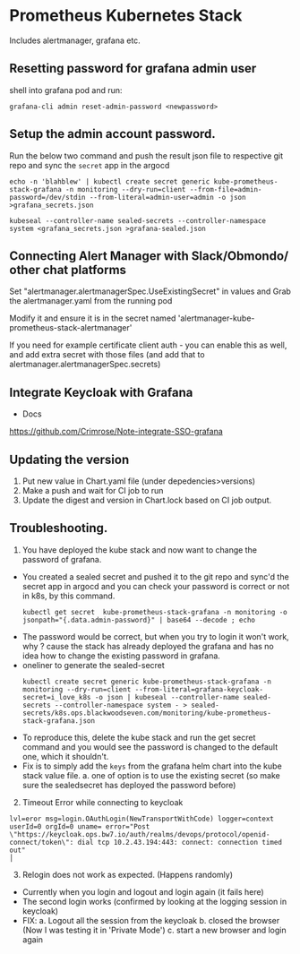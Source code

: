 # Prometheus Kubernetes Stack

Includes alertmanager, grafana etc.

## Resetting password for grafana admin user

shell into grafana pod and run:

```
grafana-cli admin reset-admin-password <newpassword>
```

## Setup the admin account password.

Run the below two command and push the result json file to respective git repo and sync the `secret` app in the argocd

```
echo -n 'blahblew' | kubectl create secret generic kube-prometheus-stack-grafana -n monitoring --dry-run=client --from-file=admin-password=/dev/stdin --from-literal=admin-user=admin -o json >grafana_secrets.json

kubeseal --controller-name sealed-secrets --controller-namespace system <grafana_secrets.json >grafana-sealed.json
```

## Connecting Alert Manager with Slack/Obmondo/ other chat platforms
Set "alertmanager.alertmanagerSpec.UseExistingSecret" in values and Grab the alertmanager.yaml from the running pod

Modify it and ensure it is in the secret named 'alertmanager-kube-prometheus-stack-alertmanager'

If you need for example certificate client auth - you can enable this as well, and add extra secret with those files (and add that to alertmanager.alertmanagerSpec.secrets)

## Integrate Keycloak with Grafana

* Docs

https://github.com/Crimrose/Note-integrate-SSO-grafana

## Updating the version
1. Put new value in Chart.yaml file (under depedencies>versions)
2. Make a push and wait for CI job to run
3. Update the digest and version in Chart.lock based on CI job output.

## Troubleshooting.

1. You have deployed the kube stack and now want to change the password of grafana.
  * You created a sealed secret and pushed it to the git repo and sync'd the secret app in argocd and you can check your password is correct or not in k8s, by this command.
    ```
    kubectl get secret  kube-prometheus-stack-grafana -n monitoring -o jsonpath="{.data.admin-password}" | base64 --decode ; echo
    ```
  * The password would be correct, but when you try to login it won't work, why ? cause the stack has already deployed the grafana and has no idea how to change the existing password in grafana.
  * oneliner to generate the sealed-secret
    ```
    kubectl create secret generic kube-prometheus-stack-grafana -n monitoring --dry-run=client --from-literal=grafana-keycloak-secret=i_love_k8s -o json | kubeseal --controller-name sealed-secrets --controller-namespace system - > sealed-secrets/k8s.ops.blackwoodseven.com/monitoring/kube-prometheus-stack-grafana.json
    ```
  * To reproduce this, delete the kube stack and run the get secret command and you would see the password is changed to the default one, which it shouldn't.
  * Fix is to simply add the `keys` from the grafana helm chart into the kube stack value file.
    a. one of option is to use the existing secret (so make sure the sealedsecret has deployed the password before)

2. Timeout Error while connecting to keycloak
  ```
  lvl=eror msg=login.OAuthLogin(NewTransportWithCode) logger=context userId=0 orgId=0 uname= error="Post \"https://keycloak.ops.bw7.io/auth/realms/devops/protocol/openid-connect/token\": dial tcp 10.2.43.194:443: connect: connection timed out"                                                                                    │
  ```

3. Relogin does not work as expected. (Happens randomly)
  * Currently when you login and logout and login again (it fails here)
  * The second login works (confirmed by looking at the logging session in keycloak)
  * FIX:
    a. Logout all the session from the keycloak
    b. closed the browser (Now I was testing it in 'Private Mode')
    c. start a new browser and login again
